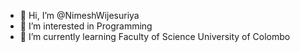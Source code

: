 - 👋 Hi, I’m @NimeshWijesuriya
- 👀 I’m interested in Programming 
- 🌱 I’m currently learning Faculty of Science University of Colombo


<!---
NimeshWijesuriya/NimeshWijesuriya is a ✨ special ✨ repository because its `README.md` (this file) appears on your GitHub profile.
You can click the Preview link to take a look at your changes.
--->
